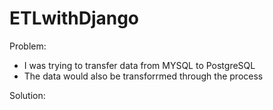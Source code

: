 # ETLwithDjango

Problem:
- I was trying to transfer data from MYSQL to PostgreSQL
- The data would also be transforrmed through the process

Solution:




